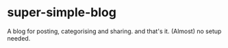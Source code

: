 # super-simple-blog
A blog for posting, categorising and sharing. and that's it. (Almost) no setup needed.
